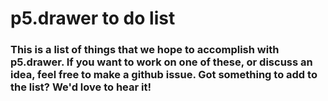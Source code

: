 p5.drawer to do list
========

### This is a list of things that we hope to accomplish with p5.drawer. If you want to work on one of these, or discuss an idea, feel free to make a github issue. Got something to add to the list? We'd love to hear it!


